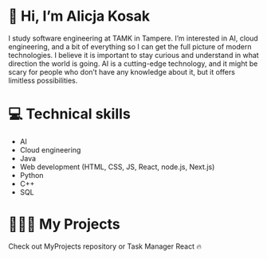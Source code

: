# 👋 Hi, I’m Alicja Kosak

I study software engineering at TAMK in Tampere. I’m interested in AI, cloud engineering, and a bit of everything so I can get the full picture of modern technologies. I believe it is important to stay curious and understand in what direction the world is going. AI is a cutting-edge technology, and it might be scary for people who don’t have any knowledge about it, but it offers limitless possibilities.

# 💻 Technical skills

- AI
- Cloud engineering
- Java
- Web development (HTML, CSS, JS, React, node.js, Next.js)
- Python
- C++
- SQL

# 👩🏻‍💻 My Projects
Check out MyProjects repository or Task Manager React 🔥


